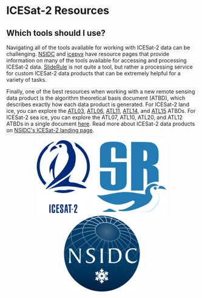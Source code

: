 # ICESat-2 Resources

## Which tools should I use?

Navigating all of the tools available for working with ICESat-2 data can be challenging.
[NSIDC](https://nsidc.org/data/icesat-2/tools) and [icepyx](https://icepyx.readthedocs.io/en/latest/community/resources.html) have resource pages that provide information on many of the tools available for accessing and processing ICESat-2 data. [SlideRule](https://slideruleearth.io/) is not quite a tool, but rather a processing service for custom ICESat-2 data products that can be extremely helpful for a variety of tasks.

Finally, one of the best resources when working with a new remote sensing data product is the algorithm theoretical basis document (ATBD), which describes exactly how each data product is generated. For ICESat-2 land ice, you can explore the [ATL03](https://nsidc.org/sites/default/files/icesat2_atl03_atbd_r005_0.pdf), [ATL06](https://nsidc.org/sites/default/files/icesat2_atl06_atbd_r005.pdf), [ATL11](https://nsidc.org/sites/default/files/icesat2_atl11_atbd_r005_0.pdf), [ATL14](https://nsidc.org/sites/default/files/icesat2_atl14_atl15_atbd_r001_0.pdf), and [ATL15](https://nsidc.org/sites/default/files/icesat2_atl14_atl15_atbd_r001_0.pdf) ATBDs. For ICESat-2 sea ice, you can explore the ATL07, ATL10, ATL20, and ATL12 ATBDs in a single document [here](https://nsidc.org/sites/default/files/icesat2_atl07_atl10_atl20_atl21_atbd_r005_1.pdf). Read more about ICESat-2 data products on [NSIDC's ICESat-2 landing page](https://nsidc.org/data/icesat-2/products).

<p align="center">
<img src="../img/IS2logo.png" alt="icesat-2 logo" height="200"/>
<img src="../img/SlideRule.png" alt="icesat-2 logo" height="200"/> 
<img src="../img/nsidc.svg" alt="icesat-2 logo" height="200"/> 
</p>